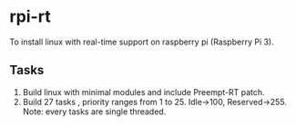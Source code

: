 # rpi-rt

To install linux with real-time support on raspberry pi (Raspberry Pi 3).

## Tasks

1. Build linux with minimal modules and include Preempt-RT patch.
2. Build 27 tasks , priority ranges from 1 to 25. Idle->100, Reserved->255. Note: every tasks are single threaded.